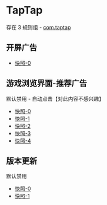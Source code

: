 # TapTap

存在 3 规则组 - [com.taptap](/src/apps/com.taptap.ts)

## 开屏广告

- [快照-0](https://i.gkd.li/import/13946250)

## 游戏浏览界面-推荐广告

默认禁用 - 自动点击【对此内容不感兴趣】

- [快照-0](https://i.gkd.li/import/12840903)
- [快照-1](https://i.gkd.li/import/12842279)
- [快照-2](https://i.gkd.li/import/12864810)
- [快照-3](https://i.gkd.li/import/12840904)
- [快照-4](https://i.gkd.li/import/13258679)

## 版本更新

默认禁用

- [快照-0](https://i.gkd.li/import/13387479)
- [快照-1](https://i.gkd.li/import/13488702)
